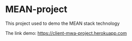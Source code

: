 # MEAN-project
This project used to demo the MEAN stack technology

The link demo: https://client-mwa-project.herokuapp.com


